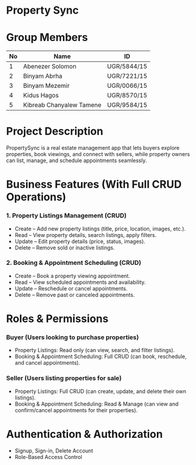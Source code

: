 # Property Sync


# Group Members

| No | Name                        | ID         |
|----|-----------------------------|------------|
| 1  | Abenezer Solomon            | UGR/5844/15|
| 2  | Binyam Abrha                | UGR/7221/15|
| 3  | Binyam Mezemir              | UGR/0066/15|
| 4  | Kidus Hagos                 | UGR/8570/15|
| 5  | Kibreab Chanyalew Tamene    | UGR/9584/15|

# Project Description
PropertySync is a real estate management app that lets buyers explore properties, book viewings, and connect with sellers, while property owners can list, manage, and schedule appointments seamlessly.

# Business Features (With Full CRUD Operations)

### 1. Property Listings Management (CRUD)
- Create – Add new property listings (title, price, location, images, etc.).
- Read – View property details, search listings, apply filters.
- Update – Edit property details (price, status, images).
- Delete – Remove sold or inactive listings.

### 2. Booking & Appointment Scheduling (CRUD)
 - Create – Book a property viewing appointment.
 - Read – View scheduled appointments and availability.
 - Update – Reschedule or cancel appointments.
 - Delete – Remove past or canceled appointments.

 # Roles & Permissions

 ### Buyer (Users looking to purchase properties)
 - Property Listings: Read only (can view, search, and filter listings).
 - Booking & Appointment Scheduling: Full CRUD (can book, reschedule, and cancel appointments).

 ### Seller (Users listing properties for sale)
 - Property Listings: Full CRUD (can create, update, and delete their own listings).
 - Booking & Appointment Scheduling: Read & Manage (can view and confirm/cancel appointments for their properties).


# Authentication & Authorization
- Signup, Sign-in, Delete Account
- Role-Based Access Control
